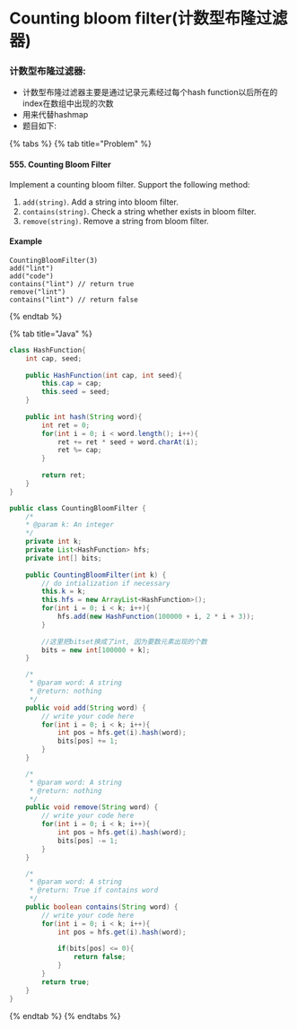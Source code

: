 # Counting bloom filter\(计数型布隆过滤器\)

### 计数型布隆过滤器:

* 计数型布隆过滤器主要是通过记录元素经过每个hash function以后所在的index在数组中出现的次数
* 用来代替hashmap
* 题目如下:

{% tabs %}
{% tab title="Problem" %}
#### 555. Counting Bloom Filter

Implement a counting bloom filter. Support the following method:

1. `add(string)`. Add a string into bloom filter.
2. `contains(string)`. Check a string whether exists in bloom filter.
3. `remove(string)`. Remove a string from bloom filter.

#### Example

```text
CountingBloomFilter(3) 
add("lint")
add("code")
contains("lint") // return true
remove("lint")
contains("lint") // return false
```
{% endtab %}

{% tab title="Java" %}
```java
class HashFunction{
    int cap, seed;
    
    public HashFunction(int cap, int seed){
        this.cap = cap;
        this.seed = seed;
    }
    
    public int hash(String word){
        int ret = 0;
        for(int i = 0; i < word.length(); i++){
            ret += ret * seed + word.charAt(i);
            ret %= cap;
        }
        
        return ret;
    }
}

public class CountingBloomFilter {
    /*
    * @param k: An integer
    */
    private int k;
    private List<HashFunction> hfs;
    private int[] bits;
    
    public CountingBloomFilter(int k) {
        // do intialization if necessary
        this.k = k;
        this.hfs = new ArrayList<HashFunction>();
        for(int i = 0; i < k; i++){
            hfs.add(new HashFunction(100000 + i, 2 * i + 3));
        }
        
        //这里把bitset换成了int, 因为要数元素出现的个数
        bits = new int[100000 + k];
    }

    /*
     * @param word: A string
     * @return: nothing
     */
    public void add(String word) {
        // write your code here
        for(int i = 0; i < k; i++){
            int pos = hfs.get(i).hash(word);
            bits[pos] += 1;
        }
    }

    /*
     * @param word: A string
     * @return: nothing
     */
    public void remove(String word) {
        // write your code here
        for(int i = 0; i < k; i++){
            int pos = hfs.get(i).hash(word);
            bits[pos] -= 1;
        }
    }

    /*
     * @param word: A string
     * @return: True if contains word
     */
    public boolean contains(String word) {
        // write your code here
        for(int i = 0; i < k; i++){
            int pos = hfs.get(i).hash(word);
            
            if(bits[pos] <= 0){
                return false;
            }
        }
        return true;
    }
}
```
{% endtab %}
{% endtabs %}

